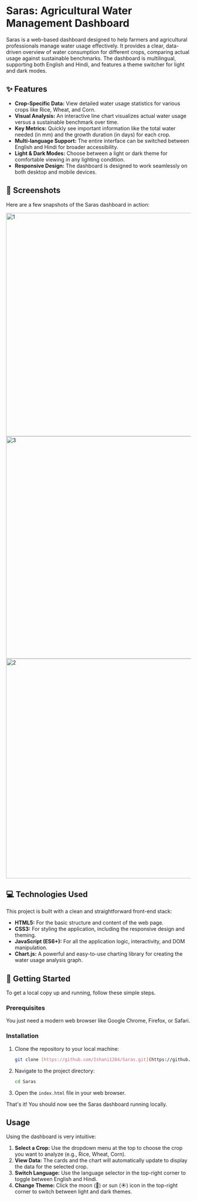 # Saras: Agricultural Water Management Dashboard

Saras is a web-based dashboard designed to help farmers and agricultural professionals manage water usage effectively. It provides a clear, data-driven overview of water consumption for different crops, comparing actual usage against sustainable benchmarks. The dashboard is multilingual, supporting both English and Hindi, and features a theme switcher for light and dark modes.

## ✨ Features

* **Crop-Specific Data:** View detailed water usage statistics for various crops like Rice, Wheat, and Corn.
* **Visual Analysis:** An interactive line chart visualizes actual water usage versus a sustainable benchmark over time.
* **Key Metrics:** Quickly see important information like the total water needed (in mm) and the growth duration 
                    (in days) for each crop.
* **Multi-language Support:** The entire interface can be switched between English and Hindi for broader accessibility.
* **Light & Dark Modes:** Choose between a light or dark theme for comfortable viewing in any lighting condition.
* **Responsive Design:** The dashboard is designed to work seamlessly on both desktop and mobile devices.

## 📸 Screenshots

Here are a few snapshots of the Saras dashboard in action:

<img width="1365" height="609" alt="1" src="https://github.com/user-attachments/assets/ef635430-5b86-4a9d-9dd7-5d14d7019b2a" />
  <img width="1366" height="606" alt="3" src="https://github.com/user-attachments/assets/70702166-8aa1-4762-8660-7ce648fc3b42" />
  <img width="1364" height="599" alt="2" src="https://github.com/user-attachments/assets/3059f5ea-22a8-4f35-812b-c81f50e5952c" />
 

## 💻 Technologies Used

This project is built with a clean and straightforward front-end stack:

* **HTML5:** For the basic structure and content of the web page.
* **CSS3:** For styling the application, including the responsive design and theming.
* **JavaScript (ES6+):** For all the application logic, interactivity, and DOM manipulation.
* **Chart.js:** A powerful and easy-to-use charting library for creating the water usage analysis graph.

## 🚀 Getting Started

To get a local copy up and running, follow these simple steps.

### Prerequisites

You just need a modern web browser like Google Chrome, Firefox, or Safari.

### Installation

1.  Clone the repository to your local machine:
    ```sh
    git clone [https://github.com/Ishani1204/Saras.git](https://github.com/Ishani1204/Saras.git)
    ```
2.  Navigate to the project directory:
    ```sh
    cd Saras
    ```
3.  Open the `index.html` file in your web browser.

That's it! You should now see the Saras dashboard running locally.

##  Usage

Using the dashboard is very intuitive:

1.  **Select a Crop:** Use the dropdown menu at the top to choose the crop you want to analyze (e.g., Rice, Wheat, Corn).
2.  **View Data:** The cards and the chart will automatically update to display the data for the selected crop.
3.  **Switch Language:** Use the language selector in the top-right corner to toggle between English and Hindi.
4.  **Change Theme:** Click the moon (🌙) or sun (☀️) icon in the top-right corner to switch between light and dark themes.
